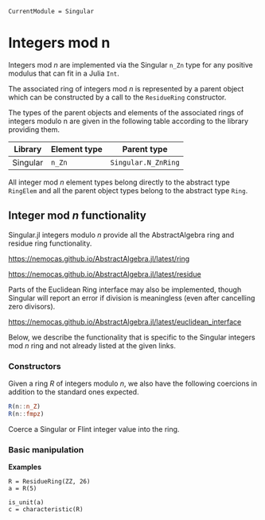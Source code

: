 ```@meta
CurrentModule = Singular
```

# Integers mod n

Integers mod $n$ are implemented via the Singular `n_Zn` type for any positive modulus
that can fit in a Julia `Int`.

The associated ring of integers mod $n$ is represented by a parent object which can
be constructed by a call to the `ResidueRing` constructor.

The types of the parent objects and elements of the associated rings of integers modulo
n are given in the following table according to the library providing them.

 Library        | Element type  | Parent type
----------------|---------------|--------------------
Singular        | `n_Zn`        | `Singular.N_ZnRing`

All integer mod $n$ element types belong directly to the abstract type `RingElem` and
all the parent object types belong to the abstract type `Ring`.

## Integer mod $n$ functionality

Singular.jl integers modulo $n$ provide all the AbstractAlgebra ring and residue ring
functionality.

<https://nemocas.github.io/AbstractAlgebra.jl/latest/ring>

<https://nemocas.github.io/AbstractAlgebra.jl/latest/residue>

Parts of the Euclidean Ring interface may also be implemented, though Singular will
report an error if division is meaningless (even after cancelling zero divisors).

<https://nemocas.github.io/AbstractAlgebra.jl/latest/euclidean_interface>

Below, we describe the functionality that is specific to the Singular integers mod $n$
ring and not already listed at the given links.

### Constructors

Given a ring $R$ of integers modulo $n$, we also have the following coercions in
addition to the standard ones expected.

```julia
R(n::n_Z)
R(n::fmpz)
```

Coerce a Singular or Flint integer value into the ring.

### Basic manipulation

**Examples**

```
R = ResidueRing(ZZ, 26)
a = R(5)

is_unit(a)
c = characteristic(R)
```


